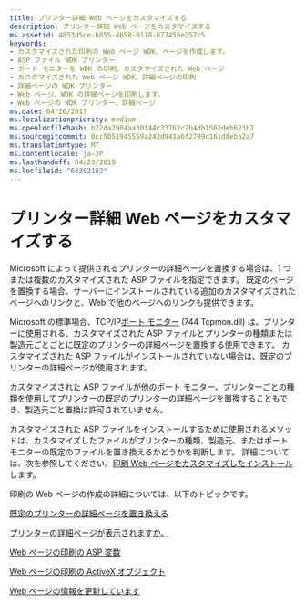 ```yaml
---
title: プリンター詳細 Web ページをカスタマイズする
description: プリンター詳細 Web ページをカスタマイズする
ms.assetid: 4853d5de-b855-4698-9178-877455e257c5
keywords:
- カスタマイズされた印刷の Web ページ WDK、ページを作成します。
- ASP ファイル WDK プリンター
- ポート モニターを WDK の印刷、カスタマイズされた Web ページ
- カスタマイズされた Web ページ WDK、詳細ページの印刷
- 詳細ページの WDK プリンター
- Web ページ、WDK の詳細ページを印刷します。
- Web ページの WDK プリンター、詳細ページ
ms.date: 04/20/2017
ms.localizationpriority: medium
ms.openlocfilehash: b22da2904aa30f44c33762c7b4db1562deb623b2
ms.sourcegitcommit: 0cc5051945559a242d941a6f2799d161d8eba2a7
ms.translationtype: MT
ms.contentlocale: ja-JP
ms.lasthandoff: 04/23/2019
ms.locfileid: "63392182"
---
```

# <a name="customizing-the-printer-details-web-page"></a>プリンター詳細 Web ページをカスタマイズする

Microsoft によって提供されるプリンターの詳細ページを置換する場合は、1 つまたは複数のカスタマイズされた ASP ファイルを指定できます。 既定のページを置換する場合、サーバーにインストールされている追加のカスタマイズされたページへのリンクと、Web で他のページへのリンクも提供できます。

Microsoft の標準場合、TCP/IP[ポート モニター](https://docs.microsoft.com/windows-hardware/drivers/print/port-monitors) (744 Tcpmon.dll) は、プリンターに使用される、カスタマイズされた ASP ファイルとプリンターの種類または製造元ごとごとに既定のプリンターの詳細ページを置換する使用できます。 カスタマイズされた ASP ファイルがインストールされていない場合は、既定のプリンターの詳細ページが使用されます。

カスタマイズされた ASP ファイルが他のポート モニター、プリンターごとの種類を使用してプリンターの既定のプリンターの詳細ページを置換することもでき、製造元ごと置換は許可されていません。

カスタマイズされた ASP ファイルをインストールするために使用されるメソッドは、カスタマイズしたファイルがプリンターの種類、製造元、またはポート モニターの既定のファイルを置き換えるかどうかを判断します。 詳細については、次を参照してください。[印刷 Web ページをカスタマイズしたインストール](installing-customized-print-web-pages.md)します。

印刷の Web ページの作成の詳細については、以下のトピックです。

[既定のプリンターの詳細ページを置き換える](replacing-the-default-printer-details-page.md)

[プリンターの詳細ページが表示されますか。](which-printer-details-page-is-displayed-.md)

[Web ページの印刷の ASP 変数](asp-variables-for-print-web-pages.md)

[Web ページの印刷の ActiveX オブジェクト](activex-objects-for-print-web-pages.md)

[Web ページの情報を更新しています](updating-web-page-information.md)
